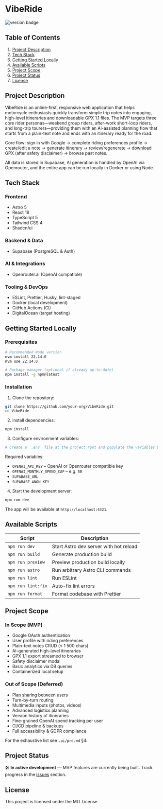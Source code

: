 # VibeRide

![version badge](https://img.shields.io/badge/version-0.0.1-blue.svg)

## Table of Contents
1. [Project Description](#project-description)
2. [Tech Stack](#tech-stack)
3. [Getting Started Locally](#getting-started-locally)
4. [Available Scripts](#available-scripts)
5. [Project Scope](#project-scope)
6. [Project Status](#project-status)
7. [License](#license)

## Project Description
VibeRide is an online-first, responsive web application that helps motorcycle enthusiasts quickly transform simple trip notes into engaging, high-level itineraries and downloadable GPX 1.1 files. The MVP targets three core rider personas—weekend group riders, after-work short-loop riders, and long-trip tourers—providing them with an AI-assisted planning flow that starts from a plain-text note and ends with an itinerary ready for the road.

Core flow: sign in with Google → complete riding preferences profile → create/edit a note → generate itinerary → review/regenerate → download GPX (after safety disclaimer) → browse past notes.

All data is stored in Supabase, AI generation is handled by OpenAI via Openrouter, and the entire app can be run locally in Docker or using Node.

## Tech Stack
### Frontend
- Astro 5
- React 19
- TypeScript 5
- Tailwind CSS 4
- Shadcn/ui

### Backend & Data
- Supabase (PostgreSQL & Auth)

### AI & Integrations
- Openrouter.ai (OpenAI compatible)

### Tooling & DevOps
- ESLint, Prettier, Husky, lint-staged
- Docker (local development)
- GitHub Actions (CI)
- DigitalOcean (target hosting)

## Getting Started Locally
### Prerequisites
```bash
# Recommended Node version
nvm install 22.14.0
nvm use 22.14.0

# Package manager (optional if already up-to-date)
npm install -g npm@latest
```

### Installation
1. Clone the repository:
```bash
git clone https://github.com/your-org/VibeRide.git
cd VibeRide
```
2. Install dependencies:
```bash
npm install
```
3. Configure environment variables:
```bash
# Create a `.env` file at the project root and populate the variables below
```
Required variables:
- `OPENAI_API_KEY` – OpenAI or Openrouter compatible key
- `OPENAI_MONTHLY_SPEND_CAP` – e.g. `50`
- `SUPABASE_URL`
- `SUPABASE_ANON_KEY`

4. Start the development server:
```bash
npm run dev
```
The app will be available at `http://localhost:4321`.

## Available Scripts
| Script | Description |
|--------|-------------|
| `npm run dev` | Start Astro dev server with hot reload |
| `npm run build` | Generate production build |
| `npm run preview` | Preview production build locally |
| `npm run astro` | Run arbitrary Astro CLI commands |
| `npm run lint` | Run ESLint |
| `npm run lint:fix` | Auto-fix lint errors |
| `npm run format` | Format codebase with Prettier |

## Project Scope
### In Scope (MVP)
- Google OAuth authentication
- User profile with riding preferences
- Plain-text notes CRUD (≤ 1 500 chars)
- AI-generated high-level itineraries
- GPX 1.1 export streamed to browser
- Safety disclaimer modal
- Basic analytics via DB queries
- Containerized local setup

### Out of Scope (Deferred)
- Plan sharing between users
- Turn-by-turn routing
- Multimedia inputs (photos, videos)
- Advanced logistics planning
- Version history of itineraries
- Fine-grained OpenAI spend tracking per user
- CI/CD pipeline & backups
- Full accessibility & GDPR compliance

For the exhaustive list see `.ai/prd.md` §4.

## Project Status
🛠️ **In active development** — MVP features are currently being built. Track progress in the [issues](https://github.com/your-org/VibeRide/issues) section.

## License
This project is licensed under the MIT License.
